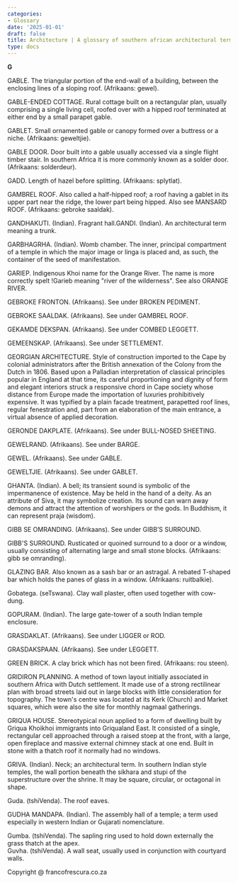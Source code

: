 ```yaml
---
categories:
- Glossary
date: '2025-01-01'
draft: false
title: Architecture | A glossary of southern african architectural terms
type: docs
---
```


**G**

GABLE. The triangular portion of the end-wall of a building, between the enclosing lines of a sloping roof. (Afrikaans: gewel).

GABLE-ENDED COTTAGE. Rural cottage built on a rectangular plan, usually comprising a single living cell, roofed over with a hipped roof terminated at either end by a small parapet gable.

GABLET. Small ornamented gable or canopy formed over a buttress or a niche. (Afrikaans: geweltjie).

GABLE DOOR. Door built into a gable usually accessed via a single flight timber stair. In southern Africa it is more commonly known as a solder door. (Afrikaans: solderdeur).

GADD. Length of hazel before splitting. (Afrikaans: splytlat).

GAMBREL ROOF. Also called a half-hipped roof; a roof having a gablet in its upper part near the ridge, the lower part being hipped. Also see MANSARD ROOF. (Afrikaans: gebroke saaldak).

GANDHAKUTI. (Indian). Fragrant hall.GANDI. (Indian). An architectural term meaning a trunk.

GARBHAGRHA. (Indian). Womb chamber. The inner, principal compartment of a temple in which the major image or linga is placed and, as such, the container of the seed of manifestation.

GARIEP. Indigenous Khoi name for the Orange River. The name is more correctly spelt !Garieb meaning "river of the wilderness". See also ORANGE RIVER.

GEBROKE FRONTON. (Afrikaans). See under BROKEN PEDIMENT.

GEBROKE SAALDAK. (Afrikaans). See under GAMBREL ROOF.

GEKAMDE DEKSPAN. (Afrikaans). See under COMBED LEGGETT.

GEMEENSKAP. (Afrikaans). See under SETTLEMENT.

GEORGIAN ARCHITECTURE. Style of construction imported to the Cape by colonial administrators after the British annexation of the Colony from the Dutch in 1806. Based upon a Palladian interpretation of classical principles popular in England at that time, its careful proportioning and dignity of form and elegant interiors struck a responsive chord in Cape society whose distance from Europe made the importation of luxuries prohibitively expensive. It was typified by a plain facade treatment, parapetted roof lines, regular fenestration and, part from an elaboration of the main entrance, a virtual absence of applied decoration.

GERONDE DAKPLATE. (Afrikaans). See under BULL-NOSED SHEETING.

GEWELRAND. (Afrikaans). See under BARGE.

GEWEL. (Afrikaans). See under GABLE.

GEWELTJIE. (Afrikaans). See under GABLET.

GHANTA. (Indian). A bell; its transient sound is symbolic of the impermanence of existence. May be held in the hand of a deity. As an attribute of Siva, it may symbolize creation. Its sound can warn away demons and attract the attention of worshipers or the gods. In Buddhism, it can represent praja (wisdom).

GIBB SE OMRANDING. (Afrikaans). See under GIBB’S SURROUND.

GIBB'S SURROUND. Rusticated or quoined surround to a door or a window, usually consisting of alternating large and small stone blocks. (Afrikaans: gibb se omranding).

GLAZING BAR. Also known as a sash bar or an astragal. A rebated T-shaped bar which holds the panes of glass in a window. (Afrikaans: ruitbalkie).

Gobatega. (seTswana). Clay wall plaster, often used together with cow-dung.

GOPURAM. (Indian). The large gate-tower of a south Indian temple enclosure.

GRASDAKLAT. (Afrikaans). See under LIGGER or ROD.

GRASDAKSPAAN. (Afrikaans). See under LEGGETT.

GREEN BRICK. A clay brick which has not been fired. (Afrikaans: rou steen).

GRIDIRON PLANNING. A method of town layout initially associated in southern Africa with Dutch settlement. It made use of a strong rectilinear plan with broad streets laid out in large blocks with little consideration for topography. The town's centre was located at its Kerk (Church) and Market squares, which were also the site for monthly nagmaal gatherings.

GRIQUA HOUSE. Stereotypical noun applied to a form of dwelling built by Griqua Khoikhoi immigrants into Griqualand East. It consisted of a single, rectangular cell approached through a raised stoep at the front, with a large, open fireplace and massive external chimney stack at one end. Built in stone with a thatch roof it normally had no windows.

GRIVA. (Indian). Neck; an architectural term. In southern Indian style temples, the wall portion beneath the sikhara and stupi of the superstructure over the shrine. It may be square, circular, or octagonal in shape.

Guda. (tshiVenda). The roof eaves.

GUDHA MANDAPA. (Indian). The assembly hall of a temple; a term used especially in western Indian or Gujarati nomenclature.

Gumba. (tshiVenda). The sapling ring used to hold down externally the grass thatch at the apex.  
Guvha. (tshiVenda). A wall seat, usually used in conjunction with courtyard walls.

Copyright @ francofrescura.co.za
